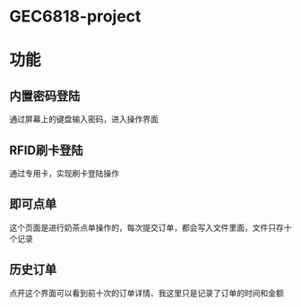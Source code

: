 # GEC6818-project

# 功能

## 内置密码登陆

通过屏幕上的键盘输入密码，进入操作界面

## RFID刷卡登陆

通过专用卡，实现刷卡登陆操作

## 即可点单

这个页面是进行奶茶点单操作的，每次提交订单，都会写入文件里面，文件只存十个记录

## 历史订单

点开这个界面可以看到前十次的订单详情、我这里只是记录了订单的时间和金额